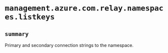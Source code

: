 # `management.azure.com.relay.namespaces.listkeys`

## `summary`
Primary and secondary connection strings to the namespace.


